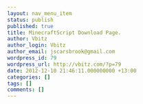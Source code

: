 ```yaml
---
layout: nav_menu_item
status: publish
published: true
title: MinecraftScript Download Page.
author: Vbitz
author_login: Vbitz
author_email: jscarsbrook@gmail.com
wordpress_id: 79
wordpress_url: http://vbitz.com/?p=79
date: 2012-12-10 21:46:11.000000000 +13:00
categories: []
tags: []
comments: []
---
```


